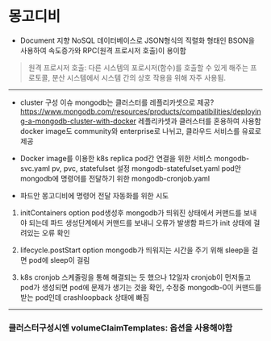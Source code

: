 # 몽고디비
- Document 지향 NoSQL 데이터베이스로 JSON형식의 직렬화 형태인 BSON을 사용하여 속도증가와 RPC(원격 프로시저 호출)이 용이함
> 원격 프로시저 호출: 다른 시스템의 포로시저(함수)를 호출할 수 있게 해주는 프로토콜, 분산 시스템에서 시스템 간의 상호 작용을 위해 자주 사용됨.

---

- cluster 구성 이슈
mongodb는 클러스터를 레플리카셋으로 제공? https://www.mongodb.com/resources/products/compatibilities/deploying-a-mongodb-cluster-with-docker
레플리카셋과 클러스터를 혼용하여 사용함
docker image도 community와 enterprise로 나뉘고, 클라우드 서비스를 유료로 제공

- Docker image를 이용한 k8s replica
pod간 연결을 위한 서비스 mongodb-svc.yaml
pv, pvc, statefulset 설정 mongodb-statefulset.yaml
pod안 mongodb에 명령어를 전달하기 위한 mongodb-cronjob.yaml

- 파드안 몽고디비에 명령어 전달 자동화를 위한 시도

1. initContainers option
pod생성후 mongodb가 띄워진 상태에서 커맨드를 보내야 되는데 파드 생성단계에서 커맨드를 보내니 오류가 발생함
파드가 init 상태에 걸려있는 오류 확인

2. lifecycle.postStart option
mongodb가 띄워지는 시간을 주기 위해 sleep을 걸면 pod에 sleep이 걸림

3. k8s cronjob
스케줄링을 통해 해결되는 듯 했으나 12일자 cronjob이 먼저돌고 pod가 생성되면 pod에 문제가 생기는 것을 확인, 수정중
mongodb-0이 커맨드를 받는 pod인데 crashloopback 상태에 빠짐


---
### 클러스터구성시엔   volumeClaimTemplates: 옵션을 사용해야함
